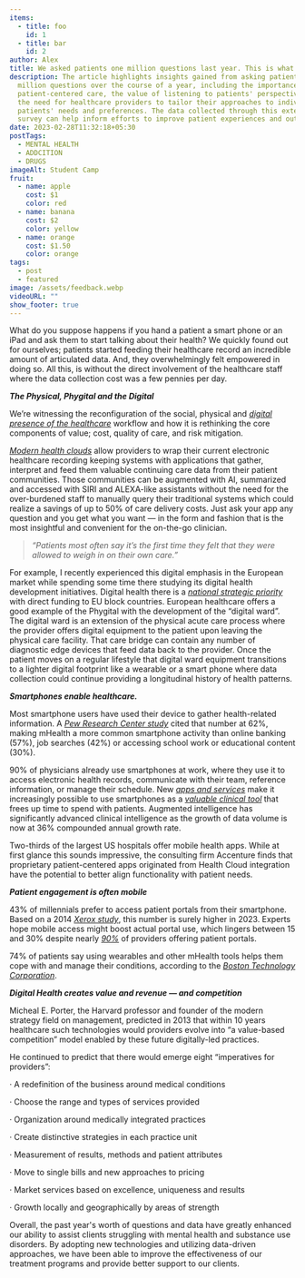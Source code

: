 ```yaml
---
items:
  - title: foo
    id: 1
  - title: bar
    id: 2
author: Alex
title: We asked patients one million questions last year. This is what we learned.
description: The article highlights insights gained from asking patients one
  million questions over the course of a year, including the importance of
  patient-centered care, the value of listening to patients' perspectives, and
  the need for healthcare providers to tailor their approaches to individual
  patients' needs and preferences. The data collected through this extensive
  survey can help inform efforts to improve patient experiences and outcomes.
date: 2023-02-28T11:32:18+05:30
postTags:
  - MENTAL HEALTH
  - ADDCITION
  - DRUGS
imageAlt: Student Camp
fruit:
  - name: apple
    cost: $1
    color: red
  - name: banana
    cost: $2
    color: yellow
  - name: orange
    cost: $1.50
    color: orange
tags:
  - post
  - featured
image: /assets/feedback.webp
videoURL: ""
show_footer: true
---
```



What do you suppose happens if you hand a patient a smart phone or an iPad and ask them to start talking about their health? We quickly found out for ourselves; patients started feeding their healthcare record an incredible amount of articulated data. And, they overwhelmingly felt empowered in doing so. All this, is without the direct involvement of the healthcare staff where the data collection cost was a few pennies per day.



***The Physical, Phygital and the Digital***

We’re witnessing the reconfiguration of the social, physical and *[digital presence of the healthcare](https://hbr.org/2020/12/digital-tools-are-revolutionizing-mental-health-care-in-the-u-s)* workflow and how it is rethinking the core components of value; cost, quality of care, and risk mitigation.



*[Modern health clouds](http://http//www.YOUUniverse.ai)* allow providers to wrap their current electronic healthcare recording keeping systems with applications that gather, interpret and feed them valuable continuing care data from their patient communities. Those communities can be augmented with AI, summarized and accessed with SIRI and ALEXA-like assistants without the need for the over-burdened staff to manually query their traditional systems which could realize a savings of up to 50% of care delivery costs. Just ask your app any question and you get what you want — in the form and fashion that is the most insightful and convenient for the on-the-go clinician.



> *“Patients most often say it’s the first time they felt that they were allowed to weigh in on their own care.”*



For example, I recently experienced this digital emphasis in the European market while spending some time there studying its digital health development initiatives. Digital health there is a *[national strategic priority](https://www.who.int/europe/news/item/13-09-2022-countries-in-the-european-region-adopt-first-ever-digital-health-action-plan)* with direct funding to EU block countries. European healthcare offers a good example of the Phygital with the development of the “digital ward”. The digital ward is an extension of the physical acute care process where the provider offers digital equipment to the patient upon leaving the physical care facility. That care bridge can contain any number of diagnostic edge devices that feed data back to the provider. Once the patient moves on a regular lifestyle that digital ward equipment transitions to a lighter digital footprint like a wearable or a smart phone where data collection could continue providing a longitudinal history of health patterns.



***Smartphones enable healthcare.***

Most smartphone users have used their device to gather health-related information. A *[Pew Research Center study](http://www.pewinternet.org/2015/04/01/chapter-two-usage-and-attitudes-toward-smartphones/)* cited that number at 62%, making mHealth a more common smartphone activity than online banking (57%), job searches (42%) or accessing school work or educational content (30%).



90% of physicians already use smartphones at work, where they use it to access electronic health records, communicate with their team, reference information, or manage their schedule. New *[apps and services](https://mobius.md/2019/07/29/7-ways-healthcare-professionals-use-smartphones/)* make it increasingly possible to use smartphones as a *[valuable clinical tool](https://mobius.md/2019/01/30/create-value-with-mobius/)* that frees up time to spend with patients. Augmented intelligence has significantly advanced clinical intelligence as the growth of data volume is now at 36% compounded annual growth rate.



Two-thirds of the largest US hospitals offer mobile health apps. While at first glance this sounds impressive, the consulting firm Accenture finds that proprietary patient-centered apps originated from Health Cloud integration have the potential to better align functionality with patient needs.



***Patient engagement is often mobile***

43% of millennials prefer to access patient portals from their smartphone. Based on a 2014 *[Xerox study](https://www.news.xerox.com/news/Xerox-EHR-survey-finds-Americans-open-to-online-records)*, this number is surely higher in 2023. Experts hope mobile access might boost actual portal use, which lingers between 15 and 30% despite nearly *[90%](https://patientengagementhit.com/news/how-can-mobile-patient-portals-boost-patient-portal-use-rates)* of providers offering patient portals.



74% of patients say using wearables and other mHealth tools helps them cope with and manage their conditions, according to the *[Boston Technology Corporation](http://www.boston-technology.com/wp-content/uploads/images/The_mHealth_Roadmap_to_Success-4.png)*.



***Digital Health creates value and revenue — and competition***

Micheal E. Porter, the Harvard professor and founder of the modern strategy field on management, predicted in 2013 that within 10 years healthcare such technologies would providers evolve into “a value-based competition” model enabled by these future digitally-led practices.



He continued to predict that there would emerge eight “imperatives for providers”:



· A redefinition of the business around medical conditions

· Choose the range and types of services provided

· Organization around medically integrated practices

· Create distinctive strategies in each practice unit

· Measurement of results, methods and patient attributes

· Move to single bills and new approaches to pricing

· Market services based on excellence, uniqueness and results

· Growth locally and geographically by areas of strength



Overall, the past year's worth of questions and data have greatly enhanced our ability to assist clients struggling with mental health and substance use disorders. By adopting new technologies and utilizing data-driven approaches, we have been able to improve the effectiveness of our treatment programs and provide better support to our clients.